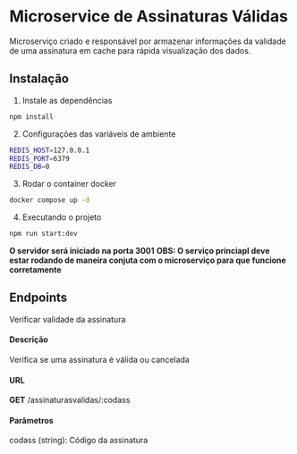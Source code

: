 # Microservice de Assinaturas Válidas

Microserviço criado e responsável por armazenar informações da validade de uma assinatura em cache para rápida visualização dos dados.

## Instalação

1. Instale as dependências

```bash
npm install
```

2. Configurações das variáveis de ambiente

```bash
REDIS_HOST=127.0.0.1
REDIS_PORT=6379
REDIS_DB=0
```

3. Rodar o container docker
```bash
docker compose up -d
```

4. Executando o projeto
```bash
npm run start:dev
```
**O servidor será iniciado na porta 3001**
**OBS: O serviço princiapl deve estar rodando de maneira conjuta com o microserviço para que funcione corretamente**

## Endpoints
Verificar validade da assinatura

#### Descrição
Verifica se uma assinatura é válida ou cancelada

#### URL
**GET** /assinaturasvalidas/:codass

#### Parâmetros
codass (string): Código da assinatura
